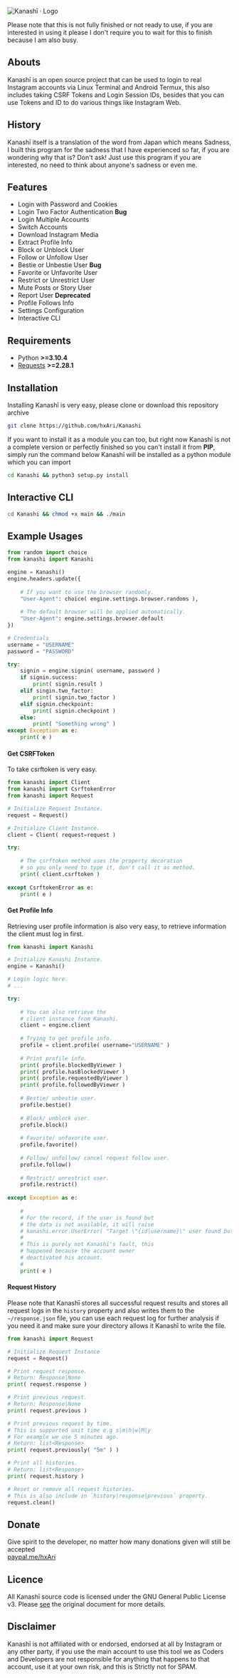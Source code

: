 
![Kanashī · Logo](https://raw.githubusercontent.com/hxAri/hxAri/main/public/images/1654820424;51ydWrxRcv.png)

Please note that this is not fully finished or not ready to use, if you are interested in using it please I don't require you to wait for this to finish because I am also busy.

## Abouts
Kanashī is an open source project that can be used to login to real Instagram accounts via Linux Terminal and Android Termux, this also includes taking CSRF Tokens and Login Session IDs, besides that you can use Tokens and ID to do various things like Instagram Web.

## History
Kanashī itself is a translation of the word from Japan which means Sadness, I built this program for the sadness that I have experienced so far, if you are wondering why that is? Don't ask! Just use this program if you are interested, no need to think about anyone's sadness or even me.

## Features
* Login with Password and Cookies
* Login Two Factor Authentication **Bug**
* Login Multiple Accounts
* Switch Accounts
* Download Instagram Media
* Extract Profile Info
* Block or Unblock User
* Follow or Unfollow User
* Bestie or Unbestie User **Bug**
* Favorite or Unfavorite User
* Restrict or Unrestrict User
* Mute Posts or Story User
* Report User **Deprecated**
* Profile Follows Info
* Settings Configuration
* Interactive CLI

## Requirements
* Python **>=3.10.4**
* [Requests](https://github.com/psf/requests) **>=2.28.1**

## Installation
Installing Kanashī is very easy, please clone or download this repository archive
```sh
git clone https://github.com/hxAri/Kanashi
```
If you want to install it as a module you can too, but right now Kanashī is not a complete version or perfectly finished so you can't install it from **PIP**, simply run the command below Kanashī will be installed as a python module which you can import
```sh
cd Kanashi && python3 setup.py install
```

## Interactive CLI
```sh
cd Kanashi && chmod +x main && ./main
```

## Example Usages
```py
from random import choice
from kanashi import Kanashi

engine = Kanashi()
engine.headers.update({
    
    # If you want to use the browser randomly.
    "User-Agent": choice( engine.settings.browser.randoms ),
    
    # The default browser will be applied automatically.
    "User-Agent": engine.settings.browser.default
})

# Credentials
username = "USERNAME"
password = "PASSWORD"

try:
    signin = engine.signin( username, password )
    if signin.success:
        print( signin.result )
    elif singin.two_factor:
        print( signin.two_factor )
    elif signin.checkpoint:
        print( signin.checkpoint )
    else:
        print( "Something wrong" )
except Exception as e:
    print( e )
```

#### Get CSRFToken
To take csrftoken is very easy.
```py
from kanashi import Client
from kanashi import CsrftokenError
from kanashi import Request

# Initialize Request Instance.
request = Request()

# Initialize Client Instance.
client = Client( request=request )

try:
    
    # The csrftoken method uses the property decoration
    # so you only need to type it, don't call it as method.
    print( client.csrftoken )
    
except CsrftokenError as e:
    print( e )
```

#### Get Profile Info
Retrieving user profile information is also very easy, to retrieve information the client must log in first.
```py
from kanashi import Kanashi

# Initialize Kanashi Instance.
engine = Kanashi()

# Login logic here.
# ...

try:
    
    # You can also retrieve the
    # client instance from Kanashi.
    client = engine.client
    
    # Trying to get profile info.
    profile = client.profile( username="USERNAME" )
    
    # Print profile info.
    print( profile.blockedByViewer )
    print( profile.hasBlockedViewer )
    print( profile.requestedByViewer )
    print( profile.followedByViewer )
    
    # Bestie/ unbestie user.
    profile.bestie()
    
    # Block/ unblock user.
    profile.block()
    
    # Favorite/ unfavorite user.
    profile.favorite()
    
    # Follow/ unfollow/ cancel request follow user.
    profile.follow()
    
    # Restrict/ unrestrict user.
    profile.restrict()
    
except Exception as e:
    
    #
    # For the record, if the user is found but
    # the data is not available, it will raise
    # kanashi.error.UserError( "Target \"{id|username}\" user found but user data not available" )
    #
    # This is purely not Kanashī's fault, this
    # happened because the account owner
    # deactivated his account.
    #
    print( e )
```

#### Request History
Please note that Kanashī stores all successful request results and stores all request logs in the `history` property and also writes them to the `~/response.json` file, you can use each request log for further analysis if you need it and make sure your directory allows it Kanashī to write the file.
```py
from kanashi import Request

# Initialize Request Instance
request = Request()

# Print request response.
# Return: Response|None
print( request.response )

# Print previous request.
# Return: Response|None
print( request.previous )

# Print previous request by time.
# This is supported unit time e.g s|m|h|w|M|y
# For example we use 5 minutes ago.
# Return: list<Response>
print( request.previously( "5m" ) )

# Print all histories.
# Return: list<Response>
print( request.history )

# Reset or remove all request histories.
# This is also include in `history|response|previous` property.
request.clean()
```

## Donate
Give spirit to the developer, no matter how many donations given will still be accepted<br/>
[paypal.me/hxAri](https://paypal.me/hxAri)

## Licence
All Kanashī source code is licensed under the GNU General Public License v3. Please [see](https://www.gnu.org/licenses) the original document for more details.

## Disclaimer
Kanashī is not affiliated with or endorsed, endorsed at all by Instagram or any other party, if you use the main account to use this tool we as Coders and Developers are not responsible for anything that happens to that account, use it at your own risk, and this is Strictly not for SPAM.